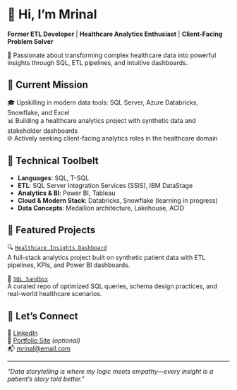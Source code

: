 # 👋 Hi, I’m Mrinal  
**Former ETL Developer** | **Healthcare Analytics Enthusiast** | **Client-Facing Problem Solver**

🎯 Passionate about transforming complex healthcare data into powerful insights through SQL, ETL pipelines, and intuitive dashboards.  

## 🚀 Current Mission
🎓 Upskilling in modern data tools: SQL Server, Azure Databricks, Snowflake, and Excel  
📊 Building a healthcare analytics project with synthetic data and stakeholder dashboards  
🌐 Actively seeking client-facing analytics roles in the healthcare domain  

## 🧠 Technical Toolbelt  
- **Languages**: SQL, T-SQL  
- **ETL**: SQL Server Integration Services (SSIS), IBM DataStage  
- **Analytics & BI**: Power BI, Tableau  
- **Cloud & Modern Stack**: Databricks, Snowflake (learning in progress)  
- **Data Concepts**: Medallion architecture, Lakehouse, ACID  

## 🧰 Featured Projects  
🔍 [`Healthcare Insights Dashboard`](https://github.com/yourusername/healthcare-dashboard)  
A full-stack analytics project built on synthetic patient data with ETL pipelines, KPIs, and Power BI dashboards.  

🧪 [`SQL Sandbox`](https://github.com/yourusername/sql-sandbox)  
A curated repo of optimized SQL queries, schema design practices, and real-world healthcare scenarios.

## 🤝 Let’s Connect  
💼 [LinkedIn](https://www.linkedin.com/in/your-profile)  
🧠 [Portfolio Site](https://yourportfolio.site) *(optional)*  
📬 mrinal@email.com  

---
_"Data storytelling is where my logic meets empathy—every insight is a patient’s story told better."_
